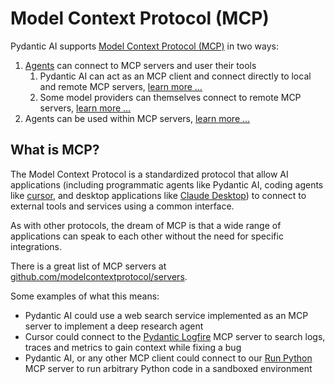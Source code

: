 # Model Context Protocol (MCP)

Pydantic AI supports [Model Context Protocol (MCP)](https://modelcontextprotocol.io) in two ways:

1. [Agents](../agents.md) can connect to MCP servers and user their tools
    1. Pydantic AI can act as an MCP client and connect directly to local and remote MCP servers, [learn more …](client.md)
    2. Some model providers can themselves connect to remote MCP servers, [learn more …](../builtin-tools.md#mcp-server-tool)
2. Agents can be used within MCP servers, [learn more …](server.md)

## What is MCP?

The Model Context Protocol is a standardized protocol that allow AI applications (including programmatic agents like Pydantic AI, coding agents like [cursor](https://www.cursor.com/), and desktop applications like [Claude Desktop](https://claude.ai/download)) to connect to external tools and services using a common interface.

As with other protocols, the dream of MCP is that a wide range of applications can speak to each other without the need for specific integrations.

There is a great list of MCP servers at [github.com/modelcontextprotocol/servers](https://github.com/modelcontextprotocol/servers).

Some examples of what this means:

- Pydantic AI could use a web search service implemented as an MCP server to implement a deep research agent
- Cursor could connect to the [Pydantic Logfire](https://github.com/pydantic/logfire-mcp) MCP server to search logs, traces and metrics to gain context while fixing a bug
- Pydantic AI, or any other MCP client could connect to our [Run Python](https://github.com/pydantic/mcp-run-python) MCP server to run arbitrary Python code in a sandboxed environment
